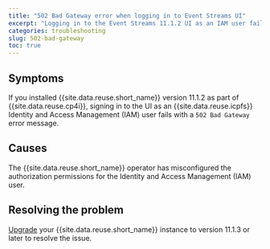 ```yaml
---
title: "502 Bad Gateway error when logging in to Event Streams UI"
excerpt: "Logging in to the Event Streams 11.1.2 UI as an IAM user fails with a '502 Bad Gateway' error message."
categories: troubleshooting
slug: 502-bad-gateway
toc: true
---
```


## Symptoms

If you installed {{site.data.reuse.short_name}} version 11.1.2 as part of {{site.data.reuse.cp4i}}, signing in to the UI as an {{site.data.reuse.icpfs}} Identity and Access Management (IAM) user fails with a `502 Bad Gateway` error message.

## Causes

The {{site.data.reuse.short_name}} operator has misconfigured the authorization permissions for the Identity and Access Management (IAM) user.

## Resolving the problem

[Upgrade](../../installing/upgrading/) your {{site.data.reuse.short_name}} instance to version 11.1.3 or later to resolve the issue.
